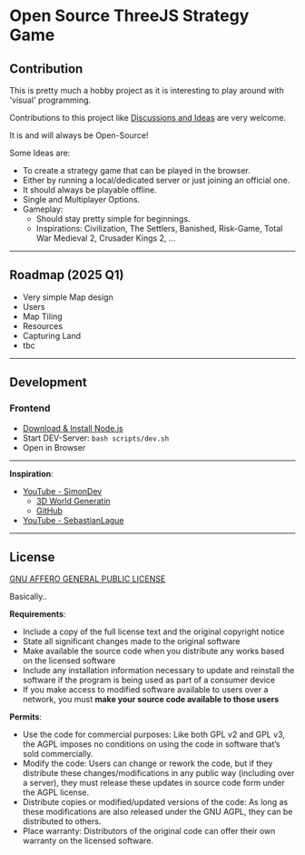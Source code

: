 # Open Source ThreeJS Strategy Game

## Contribution

This is pretty much a hobby project as it is interesting to play around with 'visual' programming.

Contributions to this project like [Discussions and Ideas](https://github.com/superstes/game/discussions) are very welcome.

It is and will always be Open-Source!

Some Ideas are:
* To create a strategy game that can be played in the browser.
* Either by running a local/dedicated server or just joining an official one.
* It should always be playable offline.
* Single and Multiplayer Options.
* Gameplay:
  * Should stay pretty simple for beginnings.
  * Inspirations: Civilization, The Settlers, Banished, Risk-Game, Total War Medieval 2, Crusader Kings 2, ...

----

## Roadmap (2025 Q1)

* Very simple Map design
* Users
* Map Tiling
* Resources
* Capturing Land
* tbc

----

## Development

### Frontend

* [Download & Install Node.js](https://github.com/nodesource/distributions?tab=readme-ov-file#installation-instructions-deb)
* Start DEV-Server: `bash scripts/dev.sh`
* Open in Browser

----

**Inspiration**:

* [YouTube - SimonDev](https://www.youtube.com/@simondev758)
  * [3D World Generatin](https://www.youtube.com/watch?v=hHGshzIXFWY&list=PLRL3Z3lpLmH3PNGZuDNf2WXnLTHpN9hXy&pp=iAQB)
  * [GitHub](https://github.com/simondevyoutube/)
* [YouTube - SebastianLague](https://www.youtube.com/@SebastianLague)

----

## License

[GNU AFFERO GENERAL PUBLIC LICENSE](https://www.gnu.org/licenses/agpl-3.0.en.html)

Basically..

**Requirements**:

* Include a copy of the full license text and the original copyright notice
* State all significant changes made to the original software
* Make available the source code when you distribute any works based on the licensed software
* Include any installation information necessary to update and reinstall the software if the program is being used as part of a consumer device
* If you make access to modified software available to users over a network, you must **make your source code available to those users**

**Permits**:

* Use the code for commercial purposes: Like both GPL v2 and GPL v3, the AGPL imposes no conditions on using the code in software that’s sold commercially.
* Modify the code: Users can change or rework the code, but if they distribute these changes/modifications in any public way (including over a server), they must release these updates in source code form under the AGPL license.
* Distribute copies or modified/updated versions of the code: As long as these modifications are also released under the GNU AGPL, they can be distributed to others.
* Place warranty: Distributors of the original code can offer their own warranty on the licensed software.
